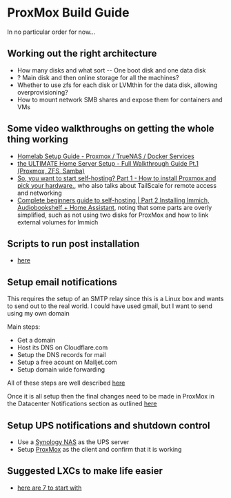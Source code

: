 # ProxMox Build Guide

In no particular order for now...

## Working out the right architecture
- How many disks and what sort
-- One boot disk and one data disk
- ? Main disk and then online storage for all the machines?
- Whether to use zfs for each disk or LVMthin for the data disk, allowing overprovisioning?
- How to mount network SMB shares and expose them for containers and VMs

## Some video walkthroughs on getting the whole thing working
- [Homelab Setup Guide - Proxmox / TrueNAS / Docker Services](https://www.youtube.com/watch?v=yDkc3D3BFhM)
- [the ULTIMATE Home Server Setup - Full Walkthrough Guide Pt.1 (Proxmox, ZFS, Samba)](https://www.youtube.com/watch?v=qmSizZUbCOA&t=162s)
- [So, you want to start self-hosting? Part 1 - How to install Proxmox and pick your hardware.](https://www.youtube.com/watch?v=zngSuqCM4d8&t=657s), who also talks about TailScale for remote access and networking
- [Complete beginners guide to self-hosting | Part 2 Installing Immich, Audiobookshelf + Home Assistant](https://www.youtube.com/watch?v=guHoZ68N3XM), noting that some parts are overly simplified, such as not using two disks for ProxMox and how to link external volumes for Immich

## Scripts to run post installation
- [here](https://www.xda-developers.com/proxmox-scripts-run-new-installation/)

## Setup email notifications
This requires the setup of an SMTP relay since this is a Linux box and wants to send out to the real world. I could have used gmail, but I want to send using my own domain

Main steps:
- Get a domain
- Host its DNS on Cloudflare.com
- Setup the DNS records for mail
- Setup a free acount on Mailjet.com
- Setup domain wide forwarding

All of these steps are well described [here](https://franzramadhan.dev/blog/01-free-own-domain-email-using-cloudflare-mailjet/)

Once it is all setup then the final changes need to be made in ProxMox in the Datacenter Notifications section as outlined [here](https://blog.programster.org/configure-proxmox-smtp-for-email-notifications)

## Setup UPS notifications and shutdown control
- Use a [Synology NAS](https://www.reddit.com/r/synology/comments/gtkjam/use_synology_nas_as_ups_server_to_safely_power/) as the UPS server
- Setup [ProxMox](https://www.reddit.com/r/Proxmox/comments/kj18v8/how_to_verify_that_nut_driver_is_really_working/) as the client and confirm that it is working

## Suggested LXCs to make life easier
- [here are 7 to start with](https://www.xda-developers.com/proxmox-lxcs-i-couldnt-live-without/)
